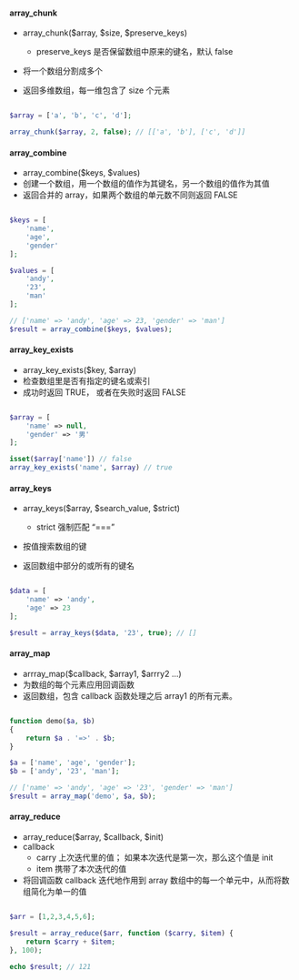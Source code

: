 
#### array_chunk

- array_chunk($array, $size, $preserve_keys)
    - preserve_keys 是否保留数组中原来的键名，默认 false

- 将一个数组分割成多个
- 返回多维数组，每一维包含了 size 个元素

```php

$array = ['a', 'b', 'c', 'd'];

array_chunk($array, 2, false); // [['a', 'b'], ['c', 'd']]

```

#### array_combine

- array_combine($keys, $values)
- 创建一个数组，用一个数组的值作为其键名，另一个数组的值作为其值
- 返回合并的 array，如果两个数组的单元数不同则返回 FALSE

```php

$keys = [
    'name',
    'age',
    'gender'
];

$values = [
    'andy',
    '23',
    'man'
];

// ['name' => 'andy', 'age' => 23, 'gender' => 'man']
$result = array_combine($keys, $values);

```

#### array_key_exists

- array_key_exists($key, $array)
- 检查数组里是否有指定的键名或索引
- 成功时返回 TRUE， 或者在失败时返回 FALSE

```php

$array = [
    'name' => null,
    'gender' => '男'
];

isset($array['name']) // false
array_key_exists('name', $array) // true

```

#### array_keys

- array_keys($array, $search_value, $strict)
    - strict 强制匹配 “===”

- 按值搜索数组的键
- 返回数组中部分的或所有的键名

```php

$data = [
    'name' => 'andy',
    'age' => 23
];

$result = array_keys($data, '23', true); // []

```

#### array_map

- arrray_map($callback, $array1, $arrry2 ...)
- 为数组的每个元素应用回调函数
- 返回数组，包含 callback 函数处理之后 array1 的所有元素。

```php

function demo($a, $b)
{
    return $a . '=>' . $b;
}

$a = ['name', 'age', 'gender'];
$b = ['andy', '23', 'man'];

// ['name' => 'andy', 'age' => '23', 'gender' => 'man']
$result = array_map('demo', $a, $b);

```

#### array_reduce

- array_reduce($array, $callback, $init)
- callback
    - carry 上次迭代里的值； 如果本次迭代是第一次，那么这个值是 init
    - item 携带了本次迭代的值
- 将回调函数 callback 迭代地作用到 array 数组中的每一个单元中，从而将数组简化为单一的值

```php

$arr = [1,2,3,4,5,6];

$result = array_reduce($arr, function ($carry, $item) {
    return $carry + $item;
}, 100);

echo $result; // 121

```
